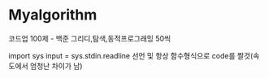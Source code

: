 # Myalgorithm

코드업 100제 - 백준 그리디,탐색,동적프로그래밍 50씩


import sys
input = sys.stdin.readline
선언 및 항상 함수형식으로 code를 짤것(속도에서 엄청난 차이가 남)